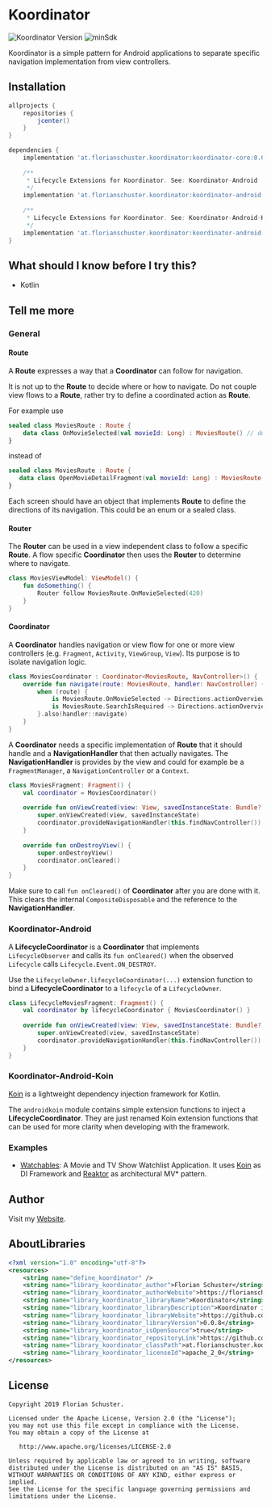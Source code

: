# Koordinator
![Koordinator Version](https://img.shields.io/badge/Koordinator-0.0.8-orange.svg) ![minSdk](https://img.shields.io/badge/minSdk-14-green.svg)

Koordinator is a simple pattern for Android applications to separate specific navigation implementation from view controllers.

## Installation

```groovy
allprojects {
    repositories {
        jcenter()
    }
}

dependencies {
    implementation 'at.florianschuster.koordinator:koordinator-core:0.0.8'
    
    /**
     * Lifecycle Extensions for Koordinator. See: Koordinator-Android
     */
    implementation 'at.florianschuster.koordinator:koordinator-android:0.0.8'
    
    /**
     * Lifecycle Extensions for Koordinator. See: Koordinator-Android-Koin
     */
    implementation 'at.florianschuster.koordinator:koordinator-android-koin:0.0.8'
}
```

## What should I know before I try this?

* Kotlin

## Tell me more

### General

#### Route
A **Route** expresses a way that a **Coordinator** can follow for navigation.

It is not up to the **Route** to decide where or how to navigate. Do not couple view flows to a **Route**, rather try to define a coordinated action as **Route**.

For example use

``` kotlin
sealed class MoviesRoute : Route {
    data class OnMovieSelected(val movieId: Long) : MoviesRoute() // do
}
```

 instead of
 
 ``` kotlin
 sealed class MoviesRoute : Route {
    data class OpenMovieDetailFragment(val movieId: Long) : MoviesRoute() // don't
}
```

Each screen should have an object that implements **Route** to define the directions of its navigation. This could be an enum or a sealed class.

#### Router

The **Router** can be used in a view independent class to follow a specific **Route**. A flow specific **Coordinator** then uses the **Router** to determine where to navigate.

``` kotlin
class MoviesViewModel: ViewModel() {
    fun doSomething() {
        Router follow MoviesRoute.OnMovieSelected(420)
    }
}
```

#### Coordinator

A **Coordinator** handles navigation or view flow for one or more view controllers (e.g. `Fragment`, `Activity`, `ViewGroup`, `View`). Its purpose is to isolate navigation logic.

``` kotlin
class MoviesCoordinator : Coordinator<MoviesRoute, NavController>() {
    override fun navigate(route: MoviesRoute, handler: NavController) {
        when (route) {
            is MoviesRoute.OnMovieSelected -> Directions.actionOverviewToDetail(route.id)
            is MoviesRoute.SearchIsRequired -> Directions.actionOverviewToSearch()
        }.also(handler::navigate)
    }
}
```

A **Coordinator** needs a specific implementation of **Route** that it should handle and a **NavigationHandler** that then actually navigates. The **NavigationHandler** is provides by the view and could for example be a `FragmentManager`, a `NavigationController` or a `Context`.

``` kotlin
class MoviesFragment: Fragment() {
    val coordinator = MoviesCoordinator()
    
    override fun onViewCreated(view: View, savedInstanceState: Bundle?) {
        super.onViewCreated(view, savedInstanceState)
        coordinator.provideNavigationHandler(this.findNavController())
    }
    
    override fun onDestroyView() {
        super.onDestroyView()
        coordinator.onCleared()
    }
}
```

Make sure to call `fun onCleared()` of **Coordinator** after you are done with it. This clears the internal `CompositeDisposable` and the reference to the **NavigationHandler**.


### Koordinator-Android

A **LifecycleCoordinator** is a **Coordinator** that implements `LifecycleObserver` and calls its `fun onCleared()` when the observed `Lifecycle` calls `Lifecycle.Event.ON_DESTROY`.

Use the `LifecycleOwner.lifecycleCoordinator(...)` extension function to bind a **LifecycleCoordinator** to a `lifecycle` of a `LifecycleOwner`.

``` kotlin
class LifecycleMoviesFragment: Fragment() {
    val coordinator by lifecycleCoordinator { MoviesCoordinator() }
    
    override fun onViewCreated(view: View, savedInstanceState: Bundle?) {
        super.onViewCreated(view, savedInstanceState)
        coordinator.provideNavigationHandler(this.findNavController())
    }
}
```

### Koordinator-Android-Koin

[Koin](https://github.com/InsertKoinIO/koin) is a lightweight dependency injection framework for Kotlin.

The `androidkoin` module contains simple extension functions to inject a **LifecycleCoordinator**. They are just renamed Koin extension functions that can be used for more clarity when developing with the framework.

### Examples

* [Watchables](https://github.com/floschu/Watchables): A Movie and TV Show Watchlist Application. It uses [Koin](https://github.com/InsertKoinIO/koin) as DI Framework and [Reaktor](https://github.com/floschu/Reaktor) as architectural MV* pattern.

## Author

Visit my [Website](https://florianschuster.at/).

## AboutLibraries

``` xml
<?xml version="1.0" encoding="utf-8"?>
<resources>
    <string name="define_koordinator" />
    <string name="library_koordinator_author">Florian Schuster</string>
    <string name="library_koordinator_authorWebsite">https://florianschuster.at</string>
    <string name="library_koordinator_libraryName">Koordinator</string>
    <string name="library_koordinator_libraryDescription">Koordinator is a simple pattern to separate specific navigation implementation from view controllers.</string>
    <string name="library_koordinator_libraryWebsite">https://github.com/floschu/Koordinator</string>
    <string name="library_koordinator_libraryVersion">0.0.8</string>
    <string name="library_koordinator_isOpenSource">true</string>
    <string name="library_koordinator_repositoryLink">https://github.com/floschu/Koordinator</string>
    <string name="library_koordinator_classPath">at.florianschuster.koordinator</string>
    <string name="library_koordinator_licenseId">apache_2_0</string>
</resources>
```

## License

```
Copyright 2019 Florian Schuster.

Licensed under the Apache License, Version 2.0 (the "License");
you may not use this file except in compliance with the License.
You may obtain a copy of the License at

   http://www.apache.org/licenses/LICENSE-2.0

Unless required by applicable law or agreed to in writing, software
distributed under the License is distributed on an "AS IS" BASIS,
WITHOUT WARRANTIES OR CONDITIONS OF ANY KIND, either express or implied.
See the License for the specific language governing permissions and
limitations under the License.
```
